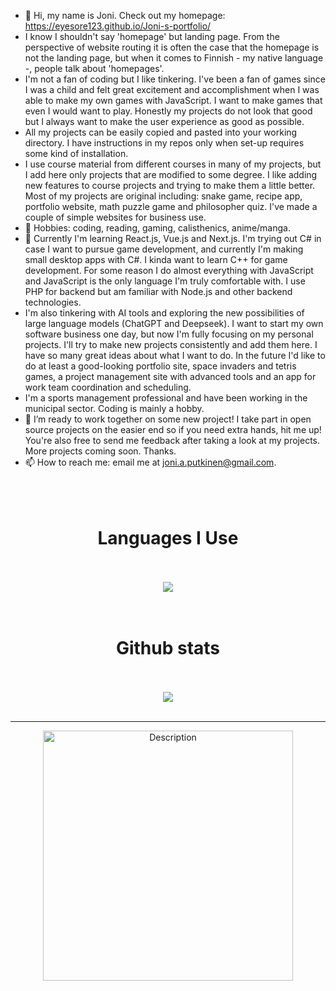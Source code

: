 
- 👋 Hi, my name is Joni. Check out my homepage: https://eyesore123.github.io/Joni-s-portfolio/
- I know I shouldn't say 'homepage' but landing page. From the perspective of website routing it is often the case that the homepage is not the landing page, but when it comes to Finnish - my native language -, people talk about 'homepages'.
- I'm not a fan of coding but I like tinkering. I've been a fan of games since I was a child and felt great excitement and accomplishment when I was able to make my own games with JavaScript. I want to make games that even I would want to play. Honestly my projects do not look that good but I always want to make the user experience as good as possible.
- All my projects can be easily copied and pasted into your working directory. I have instructions in my repos only when set-up requires some kind of installation.
-  I use course material from different courses in many of my projects, but I add here only projects that are modified to some degree. I like adding new features to course projects and trying to make them a little better. Most of my projects are original including: snake game, recipe app, portfolio website, math puzzle game and philosopher quiz. I've made a couple of simple websites for business use.
- 👀 Hobbies: coding, reading, gaming, calisthenics, anime/manga.
- 🌱 Currently I'm learning React.js, Vue.js and Next.js. I'm trying out C# in case I want to pursue game development, and currently I'm making small desktop apps with C#. I kinda want to learn C++ for game development. For some reason I do almost everything with JavaScript and JavaScript is the only language I'm truly comfortable with. I use PHP for backend but am familiar with Node.js and other backend technologies.
- I'm also tinkering with AI tools and exploring the new possibilities of large language models (ChatGPT and Deepseek).
  I want to start my own software business one day, but now I'm fully focusing on my personal projects. I'll try to make new projects consistently and add them here. I have so many great ideas about what I want to do.
  In the future I'd like to do at least a good-looking portfolio site, space invaders and tetris games, a project management site with advanced tools and an app for work team coordination and scheduling.
- I'm a sports management professional and have been working in the municipal sector. Coding is mainly a hobby.
- 💞️ I’m ready to work together on some new project! I take part in open source projects on the easier end so if you need extra hands, hit me up! You're also free to send me feedback after taking a look at my projects. More projects coming soon. Thanks.
- 📫 How to reach me: email me at joni.a.putkinen@gmail.com.<br><br><br><br>


<div align="center">
  <h1>Languages I Use</h1><br><br>
<img src="https://github-readme-stats.vercel.app/api/top-langs/?username=Eyesore123&theme=shadow_blue&show_icons=true&langs_count=6">
</div><br><br>


<div align="center">
  <h1>Github stats</h1><br><br>
<img src="https://github-readme-stats.vercel.app/api?username=Eyesore123&theme=shadow_blue&show_icons=true&rank_icon=github"
  </div><br><br>



----------------------------------------------------------------------


<div align="center">
<img src="https://github.com/user-attachments/assets/a3027eb1-70ec-4d4a-a2cd-e0ff1aed7af2" alt="Description" width="400" height="auto">
</div>


<!---
Eyesore123/Eyesore123 is a ✨ special ✨ repository because its `README.md` (this file) appears on your GitHub profile.
You can click the Preview link to take a look at your changes.
--->
